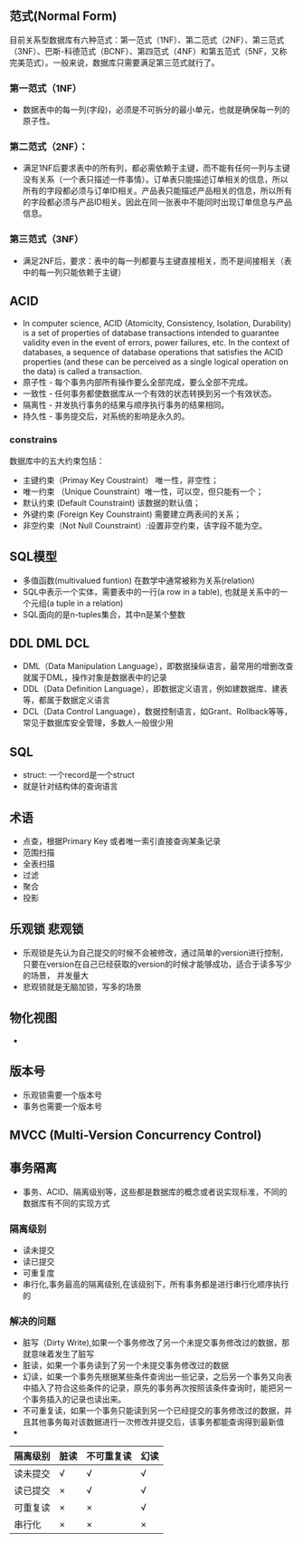## 范式(Normal Form)
目前关系型数据库有六种范式：第一范式（1NF）、第二范式（2NF）、第三范式（3NF）、巴斯-科德范式（BCNF）、第四范式（4NF）和第五范式（5NF，又称完美范式）。一般来说，数据库只需要满足第三范式就行了。
### 第一范式（1NF）
* 数据表中的每一列(字段)，必须是不可拆分的最小单元，也就是确保每一列的原子性。
### 第二范式（2NF）：
* 满足1NF后要求表中的所有列，都必需依赖于主键，而不能有任何一列与主键没有关系（一个表只描述一件事情）。订单表只能描述订单相关的信息，所以所有的字段都必须与订单ID相关。产品表只能描述产品相关的信息，所以所有的字段都必须与产品ID相关。因此在同一张表中不能同时出现订单信息与产品信息。
### 第三范式（3NF）
* 满足2NF后，要求：表中的每一列都要与主键直接相关，而不是间接相关（表中的每一列只能依赖于主键）


## ACID
* In computer science, ACID (Atomicity, Consistency, Isolation, Durability) is a set of properties of database transactions intended to guarantee validity even in the event of errors, power failures, etc. In the context of databases, a sequence of database operations that satisfies the ACID properties (and these can be perceived as a single logical operation on the data) is called a transaction.
* 原子性 - 每个事务内部所有操作要么全部完成，要么全部不完成。
* 一致性 - 任何事务都使数据库从一个有效的状态转换到另一个有效状态。
* 隔离性 - 并发执行事务的结果与顺序执行事务的结果相同。
* 持久性 - 事务提交后，对系统的影响是永久的。

### constrains

数据库中的五大约束包括：
* 主键约束（Primay Key Coustraint） 唯一性，非空性；
* 唯一约束 （Unique Counstraint）唯一性，可以空，但只能有一个；
* 默认约束 (Default Counstraint) 该数据的默认值；
* 外键约束 (Foreign Key Counstraint) 需要建立两表间的关系；
* 非空约束（Not Null Counstraint）:设置非空约束，该字段不能为空。


## SQL模型
* 多值函数(multivalued funtion) 在数学中通常被称为关系(relation)
* SQL中表示一个实体，需要表中的一行(a row in a table), 也就是关系中的一个元组(a tuple in a relation)
* SQL面向的是n-tuples集合，其中n是某个整数


## DDL DML DCL
* DML（Data Manipulation Language），即数据操纵语言，最常用的增删改查就属于DML，操作对象是数据表中的记录
* DDL（Data Definition Language），即数据定义语言，例如建数据库、建表等，都属于数据定义语言
* DCL（Data Control Language），数据控制语言，如Grant、Rollback等等，常见于数据库安全管理，多数人一般很少用


## SQL 
* struct: 一个record是一个struct
* 就是针对结构体的查询语言

## 术语
* 点查，根据Primary Key 或者唯一索引直接查询某条记录
* 范围扫描
* 全表扫描
* 过滤
* 聚合
* 投影

## 乐观锁 悲观锁
* 乐观锁是先认为自己提交的时候不会被修改，通过简单的version进行控制，只要在version在自己已经获取的version的时候才能够成功，适合于读多写少的场景， 并发量大
* 悲观锁就是无脑加锁，写多的场景

## 物化视图
* 

## 版本号
* 乐观锁需要一个版本号
* 事务也需要一个版本号

## MVCC (Multi-Version Concurrency Control)

## 事务隔离
* 事务、ACID、隔离级别等，这些都是数据库的概念或者说实现标准，不同的数据库有不同的实现方式
### 隔离级别
* 读未提交
* 读已提交
* 可重复度
* 串行化,事务最高的隔离级别,在该级别下，所有事务都是进行串行化顺序执行的
### 解决的问题
* 脏写（Dirty Write),如果一个事务修改了另一个未提交事务修改过的数据，那就意味着发生了脏写
* 脏读，如果一个事务读到了另一个未提交事务修改过的数据
* 幻读，如果一个事务先根据某些条件查询出一些记录，之后另一个事务又向表中插入了符合这些条件的记录，原先的事务再次按照该条件查询时，能把另一个事务插入的记录也读出来。
* 不可重复读，如果一个事务只能读到另一个已经提交的事务修改过的数据，并且其他事务每对该数据进行一次修改并提交后，该事务都能查询得到最新值
* <br>
| 隔离级别  | 脏读  | 不可重复读  | 幻读  |
|-------|-----|--------|-----|
| 读未提交  | √   | √      | √   |
| 读已提交  | ×   | √      | √   |
| 可重复读  | ×   | ×      | √   |
| 串行化   | ×   | ×      | ×   |
